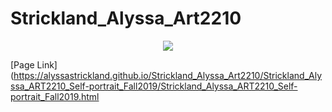 # Strickland_Alyssa_Art2210

<div align=center>

![](https://alyssastrickland.github.io/Strickland_Alyssa_Art2210/Strickland_Alyssa_ART2210_Self-portrait_Fall2019/raw/master/Images/masson.jpg)

<div align=left>



[Page Link](https://alyssastrickland.github.io/Strickland_Alyssa_Art2210/Strickland_Alyssa_ART2210_Self-portrait_Fall2019/Strickland_Alyssa_ART2210_Self-portrait_Fall2019.html
